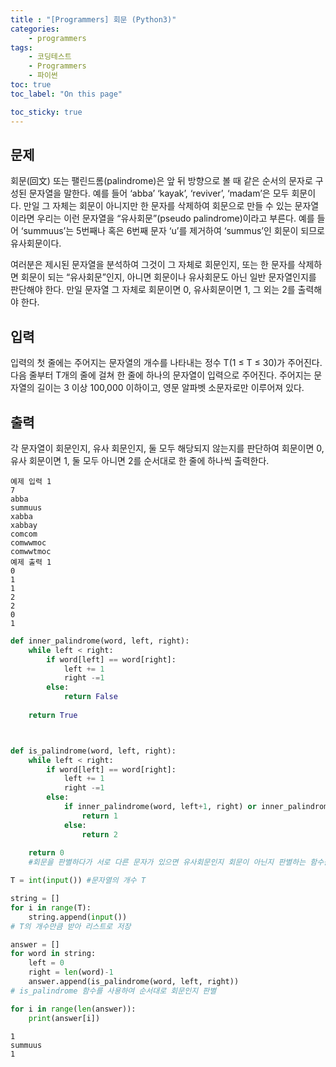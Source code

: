 ```yaml
---
title : "[Programmers] 회문 (Python3)"
categories:
    - programmers
tags:
    - 코딩테스트
    - Programmers
    - 파이썬
toc: true
toc_label: "On this page"

toc_sticky: true
---
```


## 문제

회문(回文) 또는 팰린드롬(palindrome)은 앞 뒤 방향으로 볼 때 같은 순서의 문자로 구성된 문자열을 말한다. 예를 들어 ‘abba’ ‘kayak’, ‘reviver’, ‘madam’은 모두 회문이다. 만일 그 자체는 회문이 아니지만 한 문자를 삭제하여 회문으로 만들 수 있는 문자열이라면 우리는 이런 문자열을 “유사회문”(pseudo palindrome)이라고 부른다. 예를 들어 ‘summuus’는 5번째나 혹은 6번째 문자 ‘u’를 제거하여 ‘summus’인 회문이 되므로 유사회문이다.

여러분은 제시된 문자열을 분석하여 그것이 그 자체로 회문인지, 또는 한 문자를 삭제하면 회문이 되는 “유사회문”인지, 아니면 회문이나 유사회문도 아닌 일반 문자열인지를 판단해야 한다. 만일 문자열 그 자체로 회문이면 0, 유사회문이면 1, 그 외는 2를 출력해야 한다. 

## 입력

입력의 첫 줄에는 주어지는 문자열의 개수를 나타내는 정수 T(1 ≤ T ≤ 30)가 주어진다. 다음 줄부터 T개의 줄에 걸쳐 한 줄에 하나의 문자열이 입력으로 주어진다. 주어지는 문자열의 길이는 3 이상 100,000 이하이고, 영문 알파벳 소문자로만 이루어져 있다.

## 출력

각 문자열이 회문인지, 유사 회문인지, 둘 모두 해당되지 않는지를 판단하여 회문이면 0, 유사 회문이면 1, 둘 모두 아니면 2를 순서대로 한 줄에 하나씩 출력한다.

```
예제 입력 1  
7
abba
summuus
xabba
xabbay
comcom
comwwmoc
comwwtmoc
예제 출력 1  
0
1
1
2
2
0
1
```


```python
def inner_palindrome(word, left, right):
    while left < right:
        if word[left] == word[right]:
            left += 1
            right -=1
        else:
            return False
            
    return True



def is_palindrome(word, left, right):
    while left < right:
        if word[left] == word[right]:
            left += 1
            right -=1
        else:
            if inner_palindrome(word, left+1, right) or inner_palindrome(word, left, right-1):
                return 1
            else:
                return 2
            
    return 0
    #회문을 판별하다가 서로 다른 문자가 있으면 유사회문인지 회문이 아닌지 판별하는 함수를 재귀함수를 사용하여 정의

T = int(input()) #문자열의 개수 T

string = []
for i in range(T):
    string.append(input())
# T의 개수만큼 받아 리스트로 저장

answer = []
for word in string:
    left = 0
    right = len(word)-1
    answer.append(is_palindrome(word, left, right))
# is_palindrome 함수를 사용하여 순서대로 회문인지 판별

for i in range(len(answer)):
    print(answer[i])
```

    1
    summuus
    1

